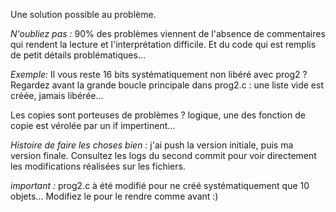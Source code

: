 Une solution possible au problème.


_N'oubliez pas :_ 
90% des problèmes viennent de l'absence de commentaires qui rendent la lecture et l'interprétation difficile.
Et du code qui est remplis de petit détails problématiques...


_Exemple:_
Il vous reste 16 bits systématiquement non libéré avec prog2 ?
Regardez avant la grande boucle principale dans prog2.c : une liste vide est créée, jamais libérée...

Les copies sont porteuses de problèmes ?
logique, une des fonction de copie est vérolée par un if impertinent...




_Histoire de faire les choses bien :_
j'ai push la version initiale, puis ma version finale. Consultez les logs du second commit pour voir directement les modifications réalisées 
sur les fichiers.

_important :_
prog2.c à été modifié pour ne créé systématiquement que 10 objets...
Modifiez le pour le rendre comme avant :)



